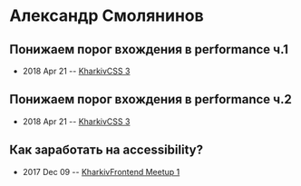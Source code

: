 # Александр Смолянинов

## Понижаем порог вхождения в performance ч.1
- 2018 Apr 21 -- [KharkivCSS 3](https://www.youtube.com/watch?v=nq4FVxvoO70&list=PLJ5NW5T60UpiopPHjYdepLi_cvw8HPUDi&index=3)    
## Понижаем порог вхождения в performance ч.2
- 2018 Apr 21 -- [KharkivCSS 3](https://www.youtube.com/watch?v=8F3IOX7N1ec&list=PLJ5NW5T60UpiopPHjYdepLi_cvw8HPUDi&index=4)    
## Как заработать на accessibility?
- 2017 Dec 09 -- [KharkivFrontend Meetup 1](https://www.youtube.com/watch?v=XI6Y7HHURpo)    
